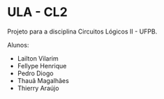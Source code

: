 # ULA - CL2

Projeto para a disciplina Circuitos Lógicos II - UFPB.

Alunos:

- Lailton Vilarim
- Fellype Henrique
- Pedro Diogo
- Thauã Magalhães
- Thierry Araújo